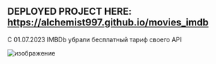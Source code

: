 ## DEPLOYED PROJECT HERE: https://alchemist997.github.io/movies_imdb

С 01.07.2023 IMBDb убрали бесплатный тариф своего API

![изображение](https://github.com/Alchemist997/movies_imdb/assets/64480555/10ef4074-a95e-44c6-9831-5374ba9ecbb4)

